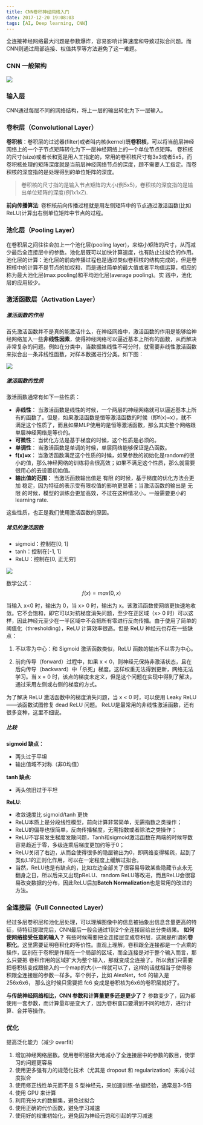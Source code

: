 ```yaml
---
title: CNN卷积神经网络入门
date: 2017-12-20 19:08:03
tags: [AI, Deep learning, CNN]
---
```


全连接神经网络最大问题是参数爆炸，容易影响计算速度和导致过拟合问题。而CNN则通过局部连接、权值共享等方法避免了这一难题。

<!-- more -->

### CNN 一般架构
![](http://xiaoluban.cdn.bcebos.com/laphiler%2FCNN_startup%2Fcnn_struct.jpg@!laphiler)

### 输入层
CNN通过每层不同的网络结构，将上一层的输出转化为下一层输入。
### 卷积层（Convolutional Layer）
**卷积核**：卷积层的过滤器(filter)或者叫内核(kernel)既**卷积核**，可以将当前层神经网络上的一个子节点矩阵转化为下一层神经网络上的一个单位节点矩阵。
卷积核的尺寸(size)或者长和宽是用人工指定的，常用的卷积核尺寸有3x3或者5x5，而卷积核处理的矩阵深度就是当前层神经网络节点的深度，顾不需要人工指定。而卷积核的深度指的是处理得到的单位矩阵的深度。
> 卷积核的尺寸指的是输入节点矩阵的大小(例5x5)，卷积核的深度指的是输出单位矩阵的深度(例1x1xZ).

**前向传播算法**:
卷积核前向传播过程就是用左侧矩阵中的节点通过激活函数(比如ReLU)计算出右侧单位矩阵中节点的过程。
### 池化层（Pooling Layer）
在卷积层之间往往会加上一个池化层(pooling layer)，来缩小矩阵的尺寸，从而减少最后全连接层中的参数。池化层既可以加快计算速度，也有防止过拟合的作用。
池化层的计算：池化层的前向传播过程也是通过类似卷积核的结构完成的，但是卷积核中的计算不是节点的加权和，而是通过简单的最大值或者平均值运算，相应的称为最大池化层(max pooling)和平均池化层(average pooling)。实
践中，池化层的应用较少。

### 激活函数层（Activation Layer）
##### 激活函数的作用
首先激活函数并不是真的能激活什么，在神经网络中，激活函数的作用是能够给神经网络加入一些**非线性因素**，使得神经网络可以逼近基本上所有的函数，从而解决非常复杂的问题。例如在分类中，当数据集线性不可分时，就需要非线性激活函数来拟合出一条非线性函数，对样本数据进行分类。如下图：

![](http://xiaoluban.cdn.bcebos.com/laphiler%2FCNN_startup%2Factivation_func.jpg@!laphiler)

##### 激活函数的性质
激活函数通常有如下一些性质：

- **非线性**： 当激活函数是线性的时候，一个两层的神经网络就可以逼近基本上所有的函数了。但是，如果激活函数是恒等激活函数的时候（即f(x)=x），就不满足这个性质了，而且如果MLP使用的是恒等激活函数，那么其实整个网络跟单层神经网络是等价的。
- **可微性**： 当优化方法是基于梯度的时候，这个性质是必须的。
- **单调性**： 当激活函数是单调的时候，单层网络能够保证是凸函数。
- **f(x)≈x**： 当激活函数满足这个性质的时候，如果参数的初始化是random的很小的值，那么神经网络的训练将会很高效；如果不满足这个性质，那么就需要很用心的去设置初始值。
- **输出值的范围**： 当激活函数输出值是 有限 的时候，基于梯度的优化方法会更加 稳定，因为特征的表示受有限权值的影响更显著；当激活函数的输出是 无限 的时候，模型的训练会更加高效，不过在这种情况小，一般需要更小的learning rate.

这些性质，也正是我们使用激活函数的原因。
##### 常见的激活函数
- sigmoid：控制在[0, 1]
- tanh：控制在[-1, 1]
- ReLU：控制在[0, 正无穷]

![](http://xiaoluban.cdn.bcebos.com/laphiler%2FCNN_startup%2FReLU.png@!laphiler)

数学公式：
$$f(x) = max(0,x)$$

当输入 x<0 时，输出为 0，当 x> 0 时，输出为 x。该激活函数使网络更快速地收敛。它不会饱和，即它可以对抗梯度消失问题，至少在正区域（x> 0 时）可以这样，因此神经元至少在一半区域中不会把所有零进行反向传播。由于使用了简单的阈值化（thresholding），ReLU 计算效率很高。但是 ReLU 神经元也存在一些缺点：
> 
1. 不以零为中心：和 Sigmoid 激活函数类似，ReLU 函数的输出不以零为中心。
>
2. 前向传导（forward）过程中，如果 x < 0，则神经元保持非激活状态，且在后向传导（backward）中「杀死」梯度。这样权重无法得到更新，网络无法学习。当 x = 0 时，该点的梯度未定义，但是这个问题在实现中得到了解决，通过采用左侧或右侧的梯度的方式。

为了解决 ReLU 激活函数中的梯度消失问题，当 x < 0 时，可以使用 Leaky ReLU——该函数试图修复 dead ReLU 问题。
ReLU是最常用的非线性激活函数，还有很多变种，这里不细说。

##### 比较
**sigmoid 缺点**：

- 两头过于平坦
- 输出值域不对称（非0均值）

**tanh 缺点**:

- 两头依旧过于平坦

**ReLU**:

- 收敛速度比 sigmoid/tanh 更快
- ReLU本质上是分段线性模型，前向计算非常简单，无需指数之类操作；
- ReLU的偏导也很简单，反向传播梯度，无需指数或者除法之类操作；
- ReLU不容易发生梯度发散问题，Tanh和sigmoid激活函数在两端的时候导数容易趋近于零，多级连乘后梯度更加约等于0；
- ReLU关闭了右边，从而会使得很多的隐层输出为0，即网络变得稀疏，起到了类似L1的正则化作用，可以在一定程度上缓解过拟合。
- 当然，ReLU也是有缺点的，比如左边全部关了很容易导致某些隐藏节点永无翻身之日，所以后来又出现pReLU、random ReLU等改进，而且ReLU会很容易改变数据的分布，因此ReLU后加**Batch Normalization**也是常用的改进的方法。

### 全连接层（Full Connected Layer）
经过多层卷积层和池化层处理，可以理解图像中的信息被抽象出信息含量更高的特征，待特征提取完后，CNN最后一般会通过1到2个全连接层给出分类结果。
**如何使网络接受任意的输入？**
有些时候需要把全连接层变成卷积层，这就是所谓的**卷积化**。这里需要证明卷积化的等价性。直观上理解，卷积跟全连接都是一个点乘的操作，区别在于卷积是作用在一个局部的区域，而全连接是对于整个输入而言，那么只要把
卷积作用的区域扩大为整个输入，那就变成全连接了。所以我们只需要把卷积核变成跟输入的一个map的大小一样就可以了，这样的话就相当于使得卷积跟全连接层的参数一样多。举个例子，比如 AlexNet，fc6 的输入是 256x6x6，
那么这时候只需要把 fc6 变成是卷积核为6x6的卷积层就好了。

**与传统神经网络相比，CNN 参数和计算量更多还是更少了？**
参数变少了，因为都使用一套参数，而计算量却是变大了，因为卷积窗口要滑到不同的地方，进行计算、合并等操作。

### 优化
提高泛化能力（减少 overfit）

1. 增加神经网络层数。使用卷积层极大地减小了全连接层中的参数的数目，使学习的问题更容易
2. 使用更多强有力的规范化技术（尤其是 dropout 和 regularization）来减小过度拟合
3. 使用修正线性单元而不是 S 型神经元，来加速训练-依据经验，通常是3-5倍
4. 使用 GPU 来计算
5. 利用充分大的数据集，避免过拟合
6. 使用正确的代价函数，避免学习减速
7. 使用好的权重初始化，避免因为神经元饱和引起的学习减速
